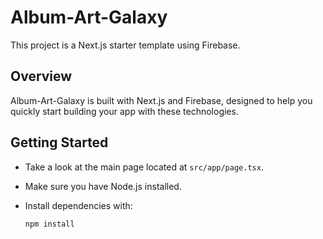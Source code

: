 # Album-Art-Galaxy

This project is a Next.js starter template using Firebase.

## Overview

Album-Art-Galaxy is built with Next.js and Firebase, designed to help you quickly start building your app with these technologies.

## Getting Started

- Take a look at the main page located at `src/app/page.tsx`.
- Make sure you have Node.js installed.
- Install dependencies with:

  ```bash
  npm install

